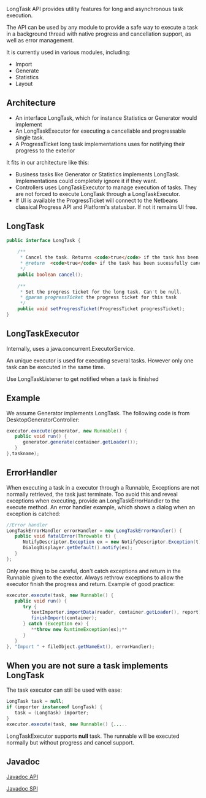 LongTask API provides utility features for long and asynchronous task execution.

The API can be used by any module to provide a safe way to execute a task in a background thread with native progress and cancellation support, as well as error management.

It is currently used in various modules, including:

- Import
- Generate
- Statistics
- Layout

## Architecture

- An interface LongTask, which for instance Statistics or Generator would implement
- An LongTaskExecutor for executing a cancellable and progressable single task.
- A ProgressTicket long task implementations uses for notifying their progress to the exterior

It fits in our architecture like this:

- Business tasks like Generator or Statistics implements LongTask. Implementations could completely ignore it if they want.
- Controllers uses LongTaskExecutor to manage execution of tasks. They are not forced to execute LongTask through a LongTaskExecutor.
- If UI is available the ProgressTicket will connect to the Netbeans classical Progress API and Platform's statusbar. If not it remains UI free.

## LongTask

```java
public interface LongTask {
 
    /**
     * Cancel the task. Returns <code>true</code> if the task has been sucessfully cancelled, <code>false</code> otherwise.
     * @return  <code>true</code> if the task has been sucessfully cancelled, <code>false</code> otherwise
     */
    public boolean cancel();
 
    /**
     * Set the progress ticket for the long task. Can't be null.
     * @param progressTicket the progress ticket for this task
     */
    public void setProgressTicket(ProgressTicket progressTicket);
}
```

## LongTaskExecutor

Internally, uses a java.concurrent.ExecutorService.

An unique executor is used for executing several tasks. However only one task can be executed in the same time.

Use LongTaskListener to get notified when a task is finished 

## Example

We assume Generator implements LongTask. The following code is from DesktopGeneratorController:

```java
executor.execute(generator, new Runnable() {
   public void run() {
      generator.generate(container.getLoader());
   }
},taskname);
```

## ErrorHandler

When executing a task in a executor through a Runnable, Exceptions are not normally retrieved, the task just terminate. Too avoid this and reveal exceptions when executing, provide an LongTaskErrorHandler to the execute method. An error handler example, which shows a dialog when an exception is catched:

```java
//Error handler
LongTaskErrorHandler errorHandler = new LongTaskErrorHandler() {
   public void fatalError(Throwable t) {
      NotifyDescriptor.Exception ex = new NotifyDescriptor.Exception(t);
      DialogDisplayer.getDefault().notify(ex);
   }
};
```

Only one thing to be careful, don't catch exceptions and return in the Runnable given to the exector. Always rethrow exceptions to allow the executor finish the progress and return. Example of good practice:

```java
executor.execute(task, new Runnable() {
   public void run() {
      try {
         textImporter.importData(reader, container.getLoader(), report);
         finishImport(container);
      } catch (Exception ex) {
         **throw new RuntimeException(ex);**
      }
   }
}, "Import " + fileObject.getNameExt(), errorHandler);
```

## When you are not sure a task implements LongTask

The task executor can still be used with ease:

```java
LongTask task = null;
if (importer instanceof LongTask) {
   task = (LongTask) importer;
}
executor.execute(task, new Runnable() {.....
```

LongTaskExecutor supports **null** task. The runnable will be executed normally but without progress and cancel support.

## Javadoc

[Javadoc API](http://gephi.org/docs/api/org/gephi/utils/longtask/api/package-summary.html)

[Javadoc SPI](http://gephi.org/docs/api/org/gephi/utils/longtask/spi/package-summary.html)